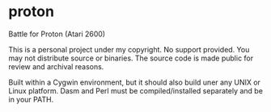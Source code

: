 # proton
Battle for Proton (Atari 2600)

This is a personal project under my copyright. No support provided. You may not distribute source or binaries. The source code is made public for review and archival reasons. 

Built within a Cygwin environment, but it should also build uner any UNIX or Linux platform. Dasm and Perl must be compiled/installed separately and be in your PATH.

